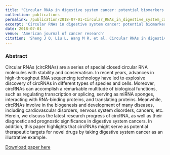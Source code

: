 ```yaml
---
title: "Circular RNAs in digestive system cancer: potential biomarkers and therapeutic targets"
collection: publications
permalink: /publication/2018-07-01-Circular_RNAs_in_digestive_system_cancer
excerpt: 'Circular RNAs in digestive system cancer: potential biomarkers and therapeutic targets.'
date: 2018-07-01
venue: 'American journal of cancer research'
citation: 'Sheng J Q, Liu L, Wang M R, et al. Circular RNAs in digestive system cancer: potential biomarkers and therapeutic targets[J]. American journal of cancer research, 2018, 8(7): 1142'
---
```

### Abstract
Circular RNAs (circRNAs) are a series of special closed circular RNA molecules with stability and conservatism. In recent years, advances in high-throughput RNA sequencing technology have led to explosive discovery of circRNAs in different types of species and cells. Moreover, circRNAs can accomplish a remarkable multitude of biological functions, such as regulating transcription or splicing, serving as miRNA sponges, interacting with RNA-binding proteins, and translating proteins. Meanwhile, circRNAs involve in the biogenesis and development of many diseases, including cardiovascular disorders, nervous system disorders, cancers, etc. Herein, we discuss the latest research progress of circRNA, as well as their diagnostic and prognostic significance in digestive system cancers. In addition, this paper highlights that circRNAs might serve as potential therapeutic targets for novel drugs by taking digestive system cancer as an illustrative example.

[Download paper here](https://www.ncbi.nlm.nih.gov/pmc/articles/PMC6079158/)
